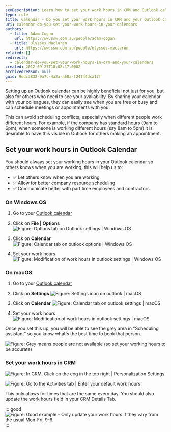```yaml
---
seoDescription: Learn how to set your work hours in CRM and Outlook calendar to improve resource scheduling, communication with part-time employees, and reduce meeting conflicts.
type: rule
title: Calendar - Do you set your work hours in CRM and your Outlook calendar?
uri: calendar-do-you-set-your-work-hours-in-your-calendars
authors:
  - title: Adam Cogan
    url: https://ww.ssw.com.au/people/adam-cogan
  - title: Ulysses Maclaren
    url: https://ww.ssw.com.au/people/ulysses-maclaren
related: []
redirects:
  - calendar-do-you-set-your-work-hours-in-crm-and-your-calendars
created: 2012-09-25T18:08:17.000Z
archivedreason: null
guid: 9ddc3832-9a7c-4a2a-a60a-f24f44dca17f
---
```


Setting up an Outlook calendar can be highly beneficial not just for you, but also for others who need to see your availability. By sharing your calendar with your colleagues, they can easily see when you are free or busy and can schedule meetings or appointments with you.

This can avoid scheduling conflicts, especially when different people work different hours. For example, if the company has standard hours (9am to 6pm), when someone is working different hours (say 8am to 5pm) it is desirable to have this visible in Outlook for others making an appointment.

<!--endintro-->

## Set your work hours in Outlook Calendar

You should always set your working hours in your Outlook calendar so others knows when you are working, this will help us to:

- ✅ Let others know when you are working
- ✅ Allow for better company resource scheduling
- ✅ Communicate better with part time employees and contractors

### On Windows OS

1. Go to your [Outlook calendar](https://outlook.office.com/calendar)

2. Click on **File | Options**
   ![Figure: Options tab on Outlook settings | Windows OS](windows-os-guide-step-3.png)

3. Click on **Calendar**
   ![Figure: Calendar tab on outlook options | Windows OS](windows-os-guide-step-4.png)

4. Set your work hours
   ![Figure: Modification of work hours in outlook settings | Windows OS](windows-os-guide-step-5.png)

### On macOS

1. Go to your [Outlook calendar](https://outlook.office.com/calendar/)
2. Click on **Settings**
   ![Figure: Settings icon on outlook | macOS](macos-guide-step-2.jpg)

3. Click on **Calendar**
   ![Figure: Calendar tab on outlook settings | macOS](macos-guide-step-3.jpg)

4. Set your work hours
   ![Figure: Modification of work hours in outlook settings | macOS](macos-guide-step-4.jpg)

Once you set this up, you will be able to see the grey area in "Scheduling assistant" so you know what's the best time to book that person.

![Figure: Grey means people are not available (so set your working hours to be accurate)](SchedulingAssistant.jpg)

### Set your work hours in CRM

![Figure: In CRM, Click on the cog in the top right | Personalization Settings](CRM-set-work-hours-1.jpg)

![Figure: Go to the Activities tab | Enter your default work hours](CRM-set-work-hours-2.jpg)

This only allows for times that are the same every day. You should also update the work hours field in your CRM Details Tab.

::: good
![Figure: Good example - Only update your work hours if they vary from the usual Mon-Fri, 9-6](Prems-work-hours.jpg)
:::
